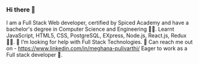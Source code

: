 ### Hi there 👋

I am a Full Stack Web developer, certified by Spiced Academy and have a bachelor's degree in Computer Science and Engineering 👩‍🎓.
Learnt JavaScript, HTML5, CSS, PostgreSQL, EXpress, Node.js, React.js, Redux 👩‍💻.
🤔 I’m looking for help with Full Stack Technologies.
📱 Can reach me out on - https://www.linkedin.com/in/meghana-pulivarthi/
Eager to work as a Full stack developer 🙂.
